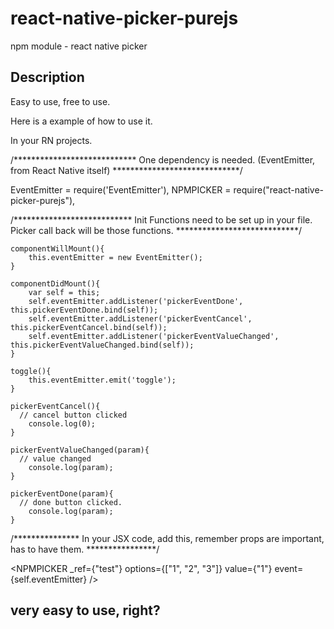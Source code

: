 # react-native-picker-purejs
npm module - react native picker 

## Description
Easy to use, free to use.

Here is a example of how to use it.

In your RN projects.

/****************************
One dependency is needed. (EventEmitter, from React Native itself)
*****************************/


EventEmitter = require('EventEmitter'),
NPMPICKER = require("react-native-picker-purejs"),

/***************************
Init Functions need to be set up in your file. Picker call back will be those functions.
****************************/


    componentWillMount(){
    	this.eventEmitter = new EventEmitter();
    }

    componentDidMount(){
    	var self = this;
    	self.eventEmitter.addListener('pickerEventDone', this.pickerEventDone.bind(self));
    	self.eventEmitter.addListener('pickerEventCancel', this.pickerEventCancel.bind(self));
    	self.eventEmitter.addListener('pickerEventValueChanged', this.pickerEventValueChanged.bind(self));
    }

    toggle(){
    	this.eventEmitter.emit('toggle');
    }

    pickerEventCancel(){
      // cancel button clicked
    	console.log(0);
    }

    pickerEventValueChanged(param){
      // value changed 
    	console.log(param);
    }

    pickerEventDone(param){
      // done button clicked.
    	console.log(param);
    }
    
/***************
In your JSX code, add this, remember props are important, has to have them.
****************/


  <NPMPICKER
	_ref={"test"}
	options={["1", "2", "3"]}
	value={"1"}
	event={self.eventEmitter} /> 
			
			
## very easy to use, right?

